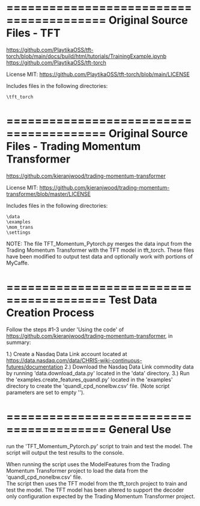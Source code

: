 ========================================
Original Source Files - TFT
========================================

https://github.com/PlaytikaOSS/tft-torch/blob/main/docs/build/html/tutorials/TrainingExample.ipynb
https://github.com/PlaytikaOSS/tft-torch

License MIT: https://github.com/PlaytikaOSS/tft-torch/blob/main/LICENSE

Includes files in the following directories:

	\tft_torch

========================================
Original Source Files - Trading Momentum Transformer
========================================

https://github.com/kieranjwood/trading-momentum-transformer

License MIT: https://github.com/kieranjwood/trading-momentum-transformer/blob/master/LICENSE

Includes files in the following directories:

    \data
	\examples
	\mom_trans
	\settings

NOTE: The file TFT_Momentum_Pytorch.py merges the data input from the Trading Momentum Transformer with the TFT model in tft_torch.  These files have 
been modified to output test data and optionally work with portions of MyCaffe.

========================================
Test Data Creation Process
========================================

Follow the steps #1-3 under 'Using the code' of https://github.com/kieranjwood/trading-momentum-transformer, in summary:

1.) Create a Nasdaq Data Link account located at https://data.nasdaq.com/data/CHRIS-wiki-continuous-futures/documentation
2.) Download the Nasdaq Data Link commodity data by running 'data.download_data.py' located in the 'data' directory.
3.) Run the 'examples.create_features_quandl.py' located in the 'examples' directory to create the 'quandl_cpd_nonelbw.csv' file. (Note script parameters are set to empty '').


========================================
General Use
========================================

run the 'TFT_Momentum_Pytorch.py' script to train and test the model.  The script will output the test results to the console.

When running the script uses the ModelFeatures from the Trading Momentum Transformer project to load the data from the 'quandl_cpd_nonelbw.csv' file.  
The script then uses the TFT model from the tft_torch project to train and test the model.  The TFT model has been altered to support the decoder only
configuration expected by the Trading Momentum Transformer project.

